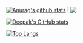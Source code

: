 <a href="https://github.com/anuraghazra/github-readme-stats"><img align="center" src="https://github-readme-stats.vercel.app/api?username=rdeepak2002&show_icons=true&include_all_commits=true&theme=buefy&hide_border=true" alt="Anurag's github stats" /></a> | <a href="https://github.com/anuraghazra/github-readme-stats"><img align="center" src="https://github-readme-stats.vercel.app/api/top-langs/?username=rdeepak2002&layout=compact&theme=buefy&hide_border=true" /></a> 

[![Deepak's GitHub stats](https://github-readme-stats.vercel.app/api?username=rdeepak2002&hide=contribs,prs,issues)](https://github.com/anuraghazra/github-readme-stats)

[![Top Langs](https://github-readme-stats.vercel.app/api/top-langs/?username=rdeepak2002&layout=compact)](https://github.com/anuraghazra/github-readme-stats)
